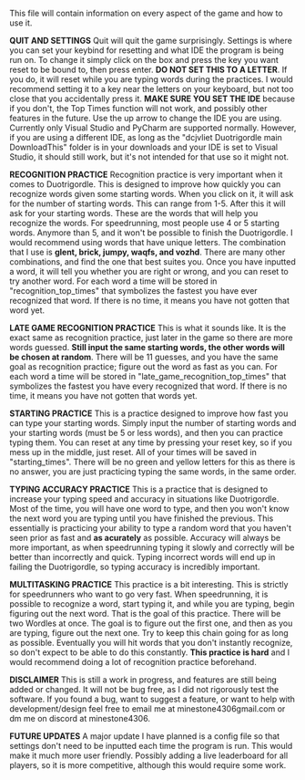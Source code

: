 This file will contain information on every aspect of the game and how to use it.


**QUIT AND SETTINGS**
Quit will quit the game surprisingly. Settings is where you can set your keybind for resetting and what IDE the program is being run on. To change it simply click on the box and press the key you want reset to be bound to, then press enter. **DO NOT SET THIS TO A LETTER**. If you do, it will reset while you are typing words during the practices. I would recommend setting it to a key near the letters on your keyboard, but not too close that you accidentally press it. **MAKE SURE YOU SET THE IDE** because if you don't, the Top Times function will not work, and possibly other features in the future. Use the up arrow to change the IDE you are using. Currently only Visual Studio and PyCharm are supported normally. However, if you are using a different IDE, as long as the "dcjvliet Duotrigordle main DownloadThis" folder is in your downloads and your IDE is set to Visual Studio, it should still work, but it's not intended for that use so it might not.                           

**RECOGNITION PRACTICE**
Recognition practice is very important when it comes to Duotrigordle. This is designed to improve how quickly you can recognize words given some starting words. When you click on it, it will ask for the number of starting words. This can range from 1-5. After this it will ask for your starting words. These are the words that will help you recognize the words. For speedrunning, most people use 4 or 5 starting words. Anymore than 5, and it won't be possible to finish the Duotrigordle. I would recommend using words that have unique letters. The combination that I use is **glent, brick, jumpy, waqfs, and vozhd**. There are many other combinations, and find the one that best suites you. Once you have inputted a word, it will tell you whether you are right or wrong, and you can reset to try another word. For each word a time will be stored in "recognition_top_times" that symbolizes the fastest you have ever recognized that word. If there is no time, it means you have not gotten that word yet. 

**LATE GAME RECOGNITION PRACTICE**
This is what it sounds like. It is the exact same as recognition practice, just later in the game so there are more words guessed. **Still input the same starting words, the other words will be chosen at random**. There will be 11 guesses, and you have the same goal as recognition practice; figure out the word as fast as you can. For each word a time will be stored in "late_game_recognition_top_times" that symbolizes the fastest you have every recognized that word. If there is no time, it means you have not gotten that words yet.

**STARTING PRACTICE**
This is a practice designed to improve how fast you can type your starting words. Simply input the number of starting words and your starting words (must be 5 or less words), and then you can practice typing them. You can reset at any time by pressing your reset key, so if you mess up in the middle, just reset. All of your times will be saved in "starting_times". There will be no green and yellow letters for this as there is no answer, you are just practicing typing the same words, in the same order.

**TYPING ACCURACY PRACTICE**
This is a practice that is designed to increase your typing speed and accuracy in situations like Duotrigordle. Most of the time, you will have one word to type, and then you won't know the next word you are typing until you have finished the previous. This essentially is practicing your ability to type a random word that you haven't seen prior as fast and **as acurately** as possible. Accuracy will always be more important, as when speedrunning typing it slowly and correctly will be better than incorrectly and quick. Typing incorrect words will end up in failing the Duotrigordle, so typing accuracy is incredibly important.

**MULTITASKING PRACTICE**
This practice is a bit interesting. This is strictly for speedrunners who want to go very fast. When speedrunning, it is possible to recognize a word, start typing it, and while you are typing, begin figuring out the next word. That is the goal of this practice. There will be two Wordles at once. The goal is to figure out the first one, and then as you are typing, figure out the next one. Try to keep this chain going for as long as possible. Eventually you will hit words that you don't instantly recognize, so don't expect to be able to do this constantly. **This practice is hard** and I would recommend doing a lot of recognition practice beforehand.

**DISCLAIMER**
This is still a work in progress, and features are still being added or changed. It will not be bug free, as I did not rigorously test the software. If you found a bug, want to suggest a feature, or want to help with development/design feel free to email me at minestone4306gmail.com or dm me on discord at minestone4306. 

**FUTURE UPDATES**
A major update I have planned is a config file so that settings don't need to be inputted each time the program is run. This would make it much more user friendly. Possibly adding a live leaderboard for all players, so it is more competitive, although this would require some work.
